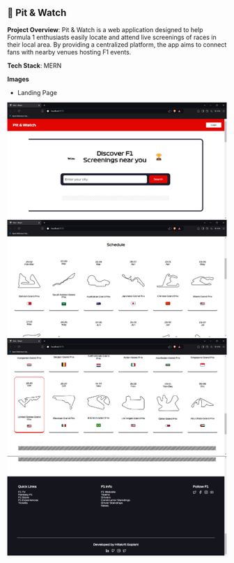 ## 🏁 Pit & Watch

**Project Overview**: Pit & Watch is a web application designed to help Formula 1 enthusiasts easily locate and attend live screenings of races in their local area. By providing a centralized platform, the app aims to connect fans with nearby venues hosting F1 events.

**Tech Stack**: MERN

**Images**

* Landing Page

![alt text](1.png) 
![alt text](2.png) 
![alt text](3.png) 
![alt text](4.png)